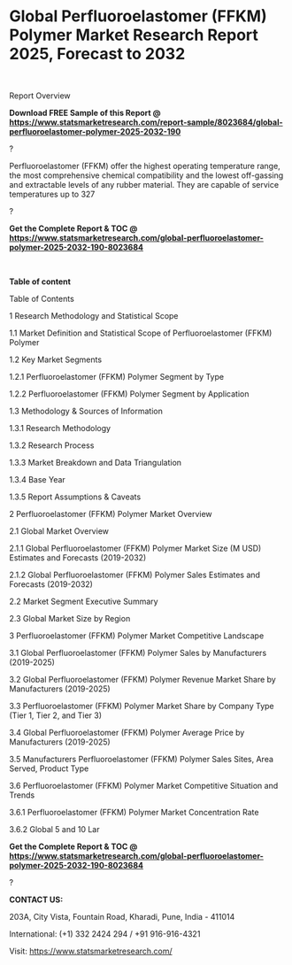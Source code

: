 <h1>Global Perfluoroelastomer (FFKM) Polymer Market Research Report 2025, Forecast to 2032</h1><br/><p>Report Overview</p>
 
 
 
 <div><b>Download FREE Sample of this Report @ <a href="https://www.statsmarketresearch.com/download-free-sample/8023684/global-perfluoroelastomer-polymer-2025-2032-190">https://www.statsmarketresearch.com/report-sample/8023684/global-perfluoroelastomer-polymer-2025-2032-190</a></b></div>
 
 
 
 <p>? </p>
 
 
 
 <p>Perfluoroelastomer (FFKM) offer the highest operating temperature range, the most comprehensive chemical compatibility and the lowest off-gassing and extractable levels of any rubber material. They are capable of service temperatures up to 327</p>
 
 
 
 <p>? </p>
 
 
 
 <div><b>Get the Complete Report & TOC @ <a href="https://www.statsmarketresearch.com/global-perfluoroelastomer-polymer-2025-2032-190-8023684">https://www.statsmarketresearch.com/global-perfluoroelastomer-polymer-2025-2032-190-8023684</a></b></div>
 
 
 
 <p><br />
 
 <b>Table of content</b></p>
 
 
 
 <p>Table of Contents<br />
 
 1 Research Methodology and Statistical Scope<br />
 
 1.1 Market Definition and Statistical Scope of Perfluoroelastomer (FFKM) Polymer<br />
 
 1.2 Key Market Segments<br />
 
 1.2.1 Perfluoroelastomer (FFKM) Polymer Segment by Type<br />
 
 1.2.2 Perfluoroelastomer (FFKM) Polymer Segment by Application<br />
 
 1.3 Methodology & Sources of Information<br />
 
 1.3.1 Research Methodology<br />
 
 1.3.2 Research Process<br />
 
 1.3.3 Market Breakdown and Data Triangulation<br />
 
 1.3.4 Base Year<br />
 
 1.3.5 Report Assumptions & Caveats<br />
 
 2 Perfluoroelastomer (FFKM) Polymer Market Overview<br />
 
 2.1 Global Market Overview<br />
 
 2.1.1 Global Perfluoroelastomer (FFKM) Polymer Market Size (M USD) Estimates and Forecasts (2019-2032)<br />
 
 2.1.2 Global Perfluoroelastomer (FFKM) Polymer Sales Estimates and Forecasts (2019-2032)<br />
 
 2.2 Market Segment Executive Summary<br />
 
 2.3 Global Market Size by Region<br />
 
 3 Perfluoroelastomer (FFKM) Polymer Market Competitive Landscape<br />
 
 3.1 Global Perfluoroelastomer (FFKM) Polymer Sales by Manufacturers (2019-2025)<br />
 
 3.2 Global Perfluoroelastomer (FFKM) Polymer Revenue Market Share by Manufacturers (2019-2025)<br />
 
 3.3 Perfluoroelastomer (FFKM) Polymer Market Share by Company Type (Tier 1, Tier 2, and Tier 3)<br />
 
 3.4 Global Perfluoroelastomer (FFKM) Polymer Average Price by Manufacturers (2019-2025)<br />
 
 3.5 Manufacturers Perfluoroelastomer (FFKM) Polymer Sales Sites, Area Served, Product Type<br />
 
 3.6 Perfluoroelastomer (FFKM) Polymer Market Competitive Situation and Trends<br />
 
 3.6.1 Perfluoroelastomer (FFKM) Polymer Market Concentration Rate<br />
 
 3.6.2 Global 5 and 10 Lar</p>
 
 
 
 <div><b>Get the Complete Report & TOC @ <a href="https://www.statsmarketresearch.com/global-perfluoroelastomer-polymer-2025-2032-190-8023684">https://www.statsmarketresearch.com/global-perfluoroelastomer-polymer-2025-2032-190-8023684</a></b></div>
 
 
 
 <p>? </p>
 
 
 
 <p><b>CONTACT US:</b><br />
 
 203A, City Vista, Fountain Road, Kharadi, Pune, India - 411014<br />
 
 International: (+1) 332 2424 294 / +91 916-916-4321<br />
 
 Visit: <a href="https://www.statsmarketresearch.com/">https://www.statsmarketresearch.com/</a></p>